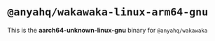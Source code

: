 # `@anyahq/wakawaka-linux-arm64-gnu`

This is the **aarch64-unknown-linux-gnu** binary for `@anyahq/wakawaka`
